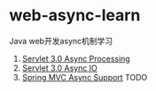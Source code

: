 # web-async-learn
Java web开发async机制学习

1. [Servlet 3.0 Async Processing](servlet-async-processing/README.md)
1. [Servlet 3.0 Async IO](servlet-async-io/README.md)
1. [Spring MVC Async Support](spring-mvc-async/README.md) TODO